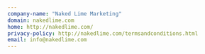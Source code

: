 ```yaml
---
company-name: "Naked Lime Marketing"
domain: nakedlime.com
home: http://nakedlime.com/
privacy-policy: http://nakedlime.com/termsandconditions.html
email: info@nakedlime.com
---
```




